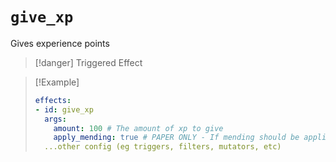 # `give_xp`

Gives experience points

> [!danger] Triggered Effect

> [!Example]
> ```yaml
> effects:
> - id: give_xp
>   args:
>     amount: 100 # The amount of xp to give
>     apply_mending: true # PAPER ONLY - If mending should be applied from the xp
>   ...other config (eg triggers, filters, mutators, etc)
> ```
